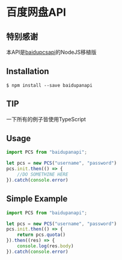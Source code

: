 百度网盘API
====================================

特别感谢
------------
本API是[baidupcsapi](https://github.com/ly0/baidupcsapi)的NodeJS移植版

Installation
------------
```shell
$ npm install --save baidupanapi
```

TIP
------------
一下所有的例子皆使用TypeScript

Usage
------------
```TypeScript
import PCS from "baidupanapi";

let pcs = new PCS("username", "password")
pcs.init.then(() => {
    //DO SOMETHINE HERE
}).catch(console.error)
```

Simple Example
-----------
```TypeScript
import PCS from "baidupanapi";

let pcs = new PCS("username", "password")
pcs.init.then(() => {
    return pcs.quota()
}).then((res) => {
    console.log(res.body)
}).catch(console.error)
```
